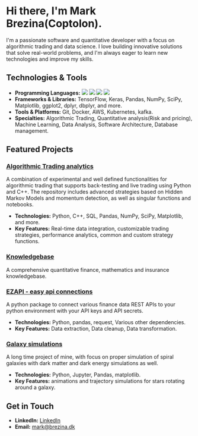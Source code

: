 # Hi there, I'm Mark Brezina(Coptolon).

I'm a passionate software and quantitative developer with a focus on algorithmic trading and data science. I love building innovative solutions that solve real-world problems, and I'm always eager to learn new technologies and improve my skills.

## Technologies & Tools

- **Programming Languages:**
![](https://img.shields.io/badge/Code-Python-informational?style=flat&logo=python&logoColor=white&color=2bbc8a)
![](https://img.shields.io/badge/Code-C++-informational?style=flat&logo=cplusplus&logoColor=white&color=2bbc8a)
![](https://img.shields.io/badge/Code-SQL-informational?style=flat&logo=MySQL&logoColor=white&color=2bbc8a)
![](https://img.shields.io/badge/Code-R-informational?style=flat&logo=R&logoColor=white&color=2bbc8a)
- **Frameworks & Libraries:** TensorFlow, Keras, Pandas, NumPy, SciPy, Matplotlib, ggplot2, dplyr, dbplyr, and more.
- **Tools & Platforms:** Git, Docker, AWS, Kubernetes, kafka.
- **Specialties:** Algorithmic Trading, Quantitative analysis(Risk and pricing), Machine Learning, Data Analysis, Software Architecture, Database management.

## Featured Projects

### [Algorithmic Trading analytics](https://github.com/johndoe/algotrading-platform)
A combination of experimental and well defined functionalities for algorithmic trading that supports back-testing and live trading using Python and C++. The repository includes advanced strategies based on Hidden Markov Models and momentum detection, as well as singular functions and notebooks.

- **Technologies:** Python, C++, SQL, Pandas, NumPy, SciPy, Matplotlib, and more.
- **Key Features:** Real-time data integration, customizable trading strategies, performance analytics, common and custom strategy functions.

### [Knowledgebase](https://github.com/CopenhagenToLondon/Knowledgebase)
A comprehensive quantitative finance, mathematics and insurance knowledgebase.


### [EZAPI - easy api connections](https://github.com/CopenhagenToLondon/EZAPI)
A python package to connect various finance data REST APIs to your python environment with your API keys and API secrets.

- **Technologies:** Python, pandas, request, Various other dependencies.
- **Key Features:** Data extraction, Data cleanup, Data transformation.

### [Galaxy simulations](https://github.com/CopenhagenToLondon/Galaksim)
A long time project of mine, with focus on proper simulation of spiral galaxies with dark matter and dark energy simulations as well.

- **Technologies:** Python, Jupyter, Pandas, matplotlib.
- **Key Features:** animations and trajectory simulations for stars rotating around a galaxy.


## Get in Touch

- **LinkedIn:** [LinkedIn](https://www.linkedin.com/in/markdbrezina/)
- **Email:** [mark@brezina.dk](mailto:mark@brezina.dk)


